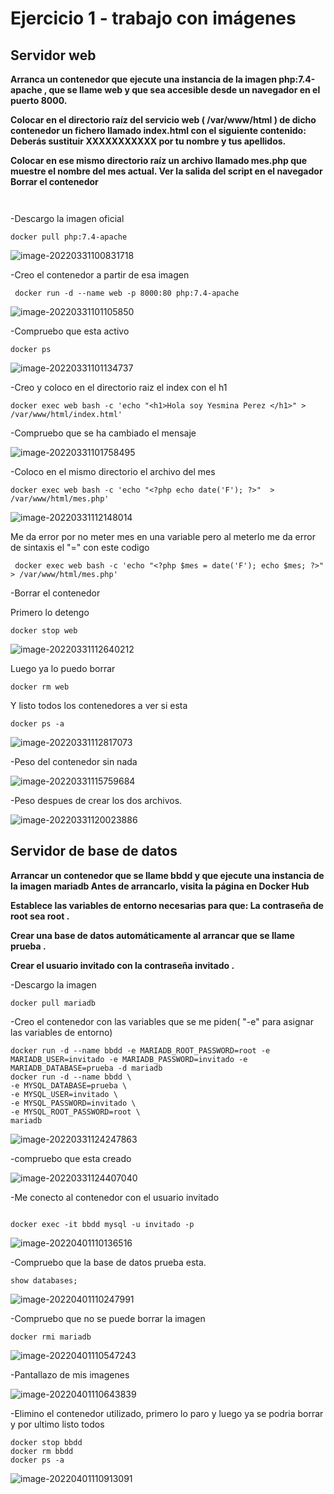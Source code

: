 # Ejercicio 1 - trabajo con imágenes

## Servidor web

**Arranca un contenedor que ejecute una instancia de la imagen php:7.4-apache , que se llame web y que sea accesible desde un navegador en el puerto 8000.** 

**Colocar en el directorio raíz del servicio web ( /var/www/html ) de dicho contenedor un fichero llamado index.html con el siguiente contenido: Deberás sustituir XXXXXXXXXXX por tu nombre y tus apellidos.** 

**Colocar en ese mismo directorio raíz un archivo llamado mes.php que muestre el nombre del mes actual. Ver la salida del script en el navegador Borrar el contenedor**



```


```



-Descargo la imagen oficial

```
docker pull php:7.4-apache
```

![image-20220331100831718](Ejercicio%201%20-%20trabajo%20con%20im%C3%A1genes.assets/image-20220331100831718.png)



-Creo el contenedor a partir de esa imagen

```
 docker run -d --name web -p 8000:80 php:7.4-apache
```

![image-20220331101105850](Ejercicio%201%20-%20trabajo%20con%20im%C3%A1genes.assets/image-20220331101105850.png)



-Compruebo que esta activo

```
docker ps
```

![image-20220331101134737](Ejercicio%201%20-%20trabajo%20con%20im%C3%A1genes.assets/image-20220331101134737.png)

-Creo y coloco en el directorio raiz el index con el h1 

```
docker exec web bash -c 'echo "<h1>Hola soy Yesmina Perez </h1>" > /var/www/html/index.html'
```

-Compruebo que se ha cambiado el mensaje

![image-20220331101758495](Ejercicio%201%20-%20trabajo%20con%20im%C3%A1genes.assets/image-20220331101758495.png)



-Coloco en el mismo directorio el archivo del mes 

```
docker exec web bash -c 'echo "<?php echo date('F'); ?>"  > /var/www/html/mes.php'
```

![image-20220331112148014](Ejercicio%201%20-%20trabajo%20con%20im%C3%A1genes.assets/image-20220331112148014.png)



Me da error por no meter mes en una variable pero al meterlo me da error  de sintaxis el "=" con este codigo

```
 docker exec web bash -c 'echo "<?php $mes = date('F'); echo $mes; ?>"  > /var/www/html/mes.php'

```

-Borrar el contenedor

Primero lo detengo

```
docker stop web
```

![image-20220331112640212](Ejercicio%201%20-%20trabajo%20con%20im%C3%A1genes.assets/image-20220331112640212.png)



Luego ya lo puedo borrar

```
docker rm web
```

Y listo todos los contenedores a ver si esta

```
docker ps -a
```

![image-20220331112817073](Ejercicio%201%20-%20trabajo%20con%20im%C3%A1genes.assets/image-20220331112817073.png)



-Peso del contenedor sin nada

![image-20220331115759684](Ejercicio%201%20-%20trabajo%20con%20im%C3%A1genes.assets/image-20220331115759684.png)



-Peso despues de crear los dos archivos.

![image-20220331120023886](Ejercicio%201%20-%20trabajo%20con%20im%C3%A1genes.assets/image-20220331120023886.png)





## Servidor de base de datos

**Arrancar un contenedor que se llame bbdd y que ejecute una instancia de la imagen mariadb Antes de arrancarlo, visita la página en Docker Hub** 

**Establece las variables de entorno necesarias para que: La contraseña de root sea root .**

 **Crear una base de datos automáticamente al arrancar que se llame prueba .** 

**Crear el usuario invitado con la contraseña invitado .**

-Descargo la imagen

```
docker pull mariadb
```

-Creo el contenedor con las variables que se me piden( "-e" para asignar las variables de entorno)

```
docker run -d --name bbdd -e MARIADB_ROOT_PASSWORD=root -e MARIADB_USER=invitado -e MARIADB_PASSWORD=invitado -e MARIADB_DATABASE=prueba -d mariadb
docker run -d --name bbdd \
-e MYSQL_DATABASE=prueba \
-e MYSQL_USER=invitado \
-e MYSQL_PASSWORD=invitado \
-e MYSQL_ROOT_PASSWORD=root \
mariadb

```

![image-20220331124247863](Ejercicio%201%20-%20trabajo%20con%20im%C3%A1genes.assets/image-20220331124247863.png)



-compruebo que esta creado

![image-20220331124407040](Ejercicio%201%20-%20trabajo%20con%20im%C3%A1genes.assets/image-20220331124407040.png)



-Me conecto al contenedor con el usuario invitado

```

docker exec -it bbdd mysql -u invitado -p 

```

![image-20220401110136516](Ejercicio%201%20-%20trabajo%20con%20im%C3%A1genes.assets/image-20220401110136516.png)



-Compruebo que la base de datos prueba esta.

```
show databases;
```

![image-20220401110247991](Ejercicio%201%20-%20trabajo%20con%20im%C3%A1genes.assets/image-20220401110247991.png)



-Compruebo que no se puede borrar la imagen



```
docker rmi mariadb
```

![image-20220401110547243](Ejercicio%201%20-%20trabajo%20con%20im%C3%A1genes.assets/image-20220401110547243.png)



-Pantallazo de mis imagenes

![image-20220401110643839](Ejercicio%201%20-%20trabajo%20con%20im%C3%A1genes.assets/image-20220401110643839.png)



-Elimino el contenedor utilizado, primero lo paro y luego ya se podria borrar y por ultimo listo todos

```
docker stop bbdd
docker rm bbdd
docker ps -a
```

![image-20220401110913091](Ejercicio%201%20-%20trabajo%20con%20im%C3%A1genes.assets/image-20220401110913091.png)

